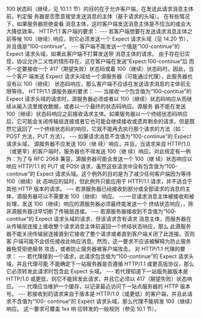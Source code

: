 100 状态码（继续，见 10.1.1 节）的目的在于允许客户端，在发送此请求消息主体前，判定服
务器是否愿意接受发送消息的主体（基于请求的头域）。 在有些情况下，如果服务器拒绝查看
消息主体，这时客户端发送消息主体是不恰当的或会大大降低效率。
HTTP/1.1 客户端的要求：
--- 若客户端想要在发送请求消息主体之前等候 100（继续）响应，则它必须发送一个 Expect
请求头域（见 14.20 节），并且值是“100-continue”。
--- 客户端不能发送一个值是“100-continue”的 Expect 请求头域，如果此客户端不打算发送带
消息主体的请求。
由于存在旧实现，协议允许二义性的情形存在，这在客户端在发送“Expect:100-continue”后
而不一定要接收一个 417（期望失败）状态码或着 100（继续）状态码时。因此，当一个客户
端发送 Expect 请求头域给一个源服务器（可能通过代理），此服务器也没有以 100（继续）
状态码响应，那么客户端不应该在发送请求消息的主体前无限等待。
HTTP/1.1 源服务器的要求：
--- 当接收一个包含值为“100-contitue”的 Expect 请求头域的请求时，源服务器必须或者以
100（继续）状态码响应从而继续从输入流里接收数据，或者以一个最终的状态码响应。源服务
器不能在发送 100（继续）状态码响应之前接收请求主体。如果服务器以一个终结状态码响应
后，它可能会关闭传输层连接或者它也可能会继续接收或遗弃剩余的请求。但是既然它返回了
一个终结状态码的响应，它就不能再去执行那个请求的方法（如：POST 方法，PUT 方法）。
--- 如果请求消息不含值为“100-continue”的 Expect 请求头域， 源服务器不应发送 100（继
续）响应，并且，当请求来自 HTTP/1.0（或更早）的客户端时，服务器也不得发送 100（继
续）响应。对此规定有一例外：为了与 RFC 2068 兼容，源服务器可能会发送一个 100（继
续）状态响应以响应 HTTP/1.1 的 PUT 或 POSt 请求，虽然这些请求中没有包含值为”100-
continue”的 Expect 请求头域。这个例外的目的是为了减少任何客户端因为等待 100（继续）状
态响应的延时，但此例外只能应用于 HTTP/1.1 请求，并不适合于其他 HTTP 版本的请求。
--- 若源服务器已经接收到部分或全部请求的消息的主体，源服务器可以不需要发 100（继续）
响应。
---一旦请求消息主体被接收和被处理，发送 100（继续）响应的源服务器必须最终能发送一个
终结状态响应，，除非源服务器过早切断了传输层连接。
--- 若源服务器接收到不含值为“100-contitue”的 Expect 请求头域的请求，但该请求含有请求
消息主体，而服务器在从传输层连接上接收整个请求消息主体前返回一个终结状态响应，那么
此源服务器不能关闭传输层连接直到它接收了整个请求或者直到客户端关闭了此连接。否则客
户端可能不会信任接收此响应消息。然而，这一要求不应该被解释为防止服务器免受拒绝服务
攻击，或者防止服务器被客户端攻击。
对 HTTP/1.1 代理的要求：
--- 若代理接到一个请求，此请求包含值为“100-continue”的 Expect 请求头域，并且代理可能
不能确定下一站服务器是否遵循 HTTP/1.1 或更高版协议，那么它必须转发此请求时包含此
Expect 头域。
--- 若代理知道下一站服务器版本是 HTTP/1.0 或更低，则它不能转发此请求，并且它必须以
417（期望失败）状态响应。
--- 代理应当维护一个缓存，以记录最近访问下一站点服务器的 HTTP 版本号。
--- 若接收到的请求来自于版本是 HTTP/1.0（或更低）的客户端，并且此请求不含值为“100-
continue”的 Expect 请求头域，那么代理不能转发 100（继续）响应。 这一要求可覆盖 1xx 响
应转发的一般规则（参见 10.1 节）。 
